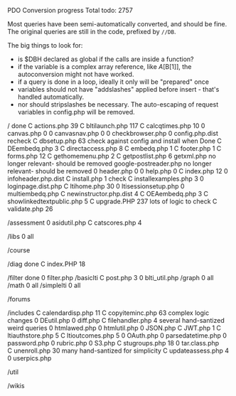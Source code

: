 PDO Conversion progress
Total todo: 2757

Most queries have been semi-automatically converted, and should be fine.  The
original queries are still in the code, prefixed by `//DB`.

The big things to look for:
- is $DBH declared as global if the calls are inside a function?
- if the variable is a complex array reference, like $A[$B[1]], the autoconversion
  might not have worked.
- if a query is done in a loop, ideally it only will be "prepared" once
- variables should not have "addslashes" applied before insert - that's handled automatically.
- nor should stripslashes be necessary. The auto-escaping of request variables in config.php will be removed.


/                   done
C actions.php       39
C bltilaunch.php    117
C calcqtimes.php    10
0 canvas.php        0
0 canvasnav.php     0
0 checkbrowser.php  0
  config.php.dist   recheck
C dbsetup.php       63   check against config and install when Done
C DEembedq.php      3
C directaccess.php  8
C embedq.php        1
C footer.php        1
C forms.php         12
C gethomemenu.php   2
C getpostlist.php   6
  getxml.php            no longer relevant- should be removed
  google-postreader.php no longer relevant- should be removed
0 header.php        0
0 help.php          0
C index.php         12
0 infoheader.php.dist
C install.php       1   check
C installexamples.php 3
0 loginpage.dist.php
C ltihome.php       30
0 ltisessionsetup.php
0 multiembedq.php
C newinstructor.php.dist  4
C OEAembedq.php     3
C showlinkedtextpublic.php  5
C upgrade.PHP       237  lots of logic to check
C validate.php      26

/assessment
 0 asidutil.php
 C catscores.php      4

 /libs
  0 all

/course

/diag                 done
  C index.PHP         18

/filter               done
 0 filter.php
 /basiclti
  C post.php          3
  0 blti_util.php
 /graph
  0 all
 /math
  0 all
 /simplelti
  0 all  

/forums

/includes
 C calendardisp.php   11
 C copyiteminc.php    63  complex logic changes
 0 DEutil.php
 0 diff.php
 C filehandler.php    4   several hand-santized weird queries
 0 htmlawed.php
 0 htmlutil.php
 0 JSON.php
 C JWT.php            1
 C ltiauthstore.php   5
 C ltioutcomes.php    5
 0 OAuth.php
 0 parsedatetime.php
 0 password.php
 0 rubric.php
 0 S3.php
 C stugroups.php      18
 0 tar.class.php  
 C unenroll.php       30  many hand-santized for simplicity
 C updateassess.php   4
 0 userpics.php   

/util

/wikis
